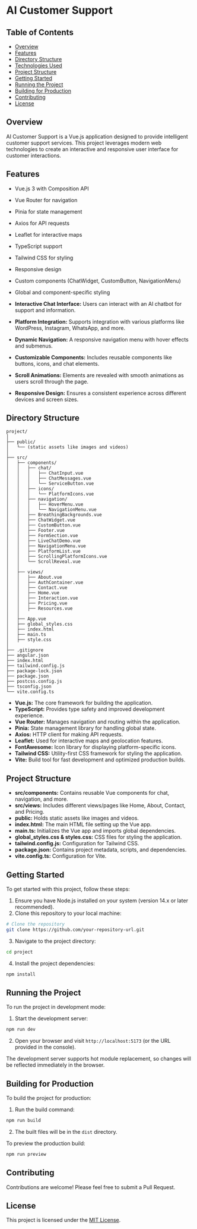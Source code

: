 # AI Customer Support

## Table of Contents
- [Overview](#overview)
- [Features](#features)
- [Directory Structure](#directory-structure)
- [Technologies Used](#technologies-used)
- [Project Structure](#Project-Structure)
- [Getting Started](#getting-started)
- [Running the Project](#running-the-project)
- [Building for Production](#building-for-production)
- [Contributing](#contributing)
- [License](#license)

## Overview
AI Customer Support is a Vue.js application designed to provide intelligent customer support services. This project leverages modern web technologies to create an interactive and responsive user interface for customer interactions.

## Features
- Vue.js 3 with Composition API
- Vue Router for navigation
- Pinia for state management
- Axios for API requests
- Leaflet for interactive maps
- TypeScript support
- Tailwind CSS for styling
- Responsive design
- Custom components (ChatWidget, CustomButton, NavigationMenu)
- Global and component-specific styling

- **Interactive Chat Interface:** Users can interact with an AI chatbot for support and information.
- **Platform Integration:** Supports integration with various platforms like WordPress, Instagram, WhatsApp, and more.
- **Dynamic Navigation:** A responsive navigation menu with hover effects and submenus.
- **Customizable Components:** Includes reusable components like buttons, icons, and chat elements.
- **Scroll Animations:** Elements are revealed with smooth animations as users scroll through the page.
- **Responsive Design:** Ensures a consistent experience across different devices and screen sizes.


## Directory Structure

```
project/
│
├── public/
│   └── (static assets like images and videos)
│
├── src/
│   ├── components/
│   │   ├── chat/
│   │   │   ├── ChatInput.vue
│   │   │   ├── ChatMessages.vue
│   │   │   └── ServiceButton.vue
│   │   ├── icons/
│   │   │   └── PlatformIcons.vue
│   │   ├── navigation/
│   │   │   ├── HoverMenu.vue
│   │   │   └── NavigationMenu.vue
│   │   ├── BreathingBackgrounds.vue
│   │   ├── ChatWidget.vue
│   │   ├── CustomButton.vue
│   │   ├── Footer.vue
│   │   ├── FormSection.vue
│   │   ├── LiveChatDemo.vue
│   │   ├── NavigationMenu.vue
│   │   ├── PlatformList.vue
│   │   ├── ScrollingPlatformIcons.vue
│   │   └── ScrollReveal.vue
│   │
│   ├── views/
│   │   ├── About.vue
│   │   ├── AuthContainer.vue
│   │   ├── Contact.vue
│   │   ├── Home.vue
│   │   ├── Interaction.vue
│   │   ├── Pricing.vue
│   │   ├── Resources.vue
│   │
│   ├── App.vue
│   ├── global_styles.css
│   ├── index.html
│   ├── main.ts
│   ├── style.css
│
├── .gitignore
├── angular.json
├── index.html
├── tailwind.config.js
├── package-lock.json
├── package.json
├── postcss.config.js
├── tsconfig.json
└── vite.config.ts
```

- **Vue.js:** The core framework for building the application.
- **TypeScript:** Provides type safety and improved development experience.
- **Vue Router:** Manages navigation and routing within the application.
- **Pinia:** State management library for handling global state.
- **Axios:** HTTP client for making API requests.
- **Leaflet:** Used for interactive maps and geolocation features.
- **FontAwesome:** Icon library for displaying platform-specific icons.
- **Tailwind CSS:** Utility-first CSS framework for styling the application.
- **Vite:** Build tool for fast development and optimized production builds.


## Project Structure

- **src/components:** Contains reusable Vue components for chat, navigation, and more.
- **src/views:** Includes different views/pages like Home, About, Contact, and Pricing.
- **public:** Holds static assets like images and videos.
- **index.html:** The main HTML file setting up the Vue app.
- **main.ts:** Initializes the Vue app and imports global dependencies.
- **global_styles.css & styles.css:** CSS files for styling the application.
- **tailwind.config.js:** Configuration for Tailwind CSS.
- **package.json:** Contains project metadata, scripts, and dependencies.
- **vite.config.ts:** Configuration for Vite.


## Getting Started
To get started with this project, follow these steps:

1. Ensure you have Node.js installed on your system (version 14.x or later recommended).
2. Clone this repository to your local machine:

```bash
# Clone the repository
git clone https://github.com/your-repository-url.git
```

3. Navigate to the project directory:

```bash
cd project
```

4. Install the project dependencies:

```bash
npm install
```

## Running the Project
To run the project in development mode:

1. Start the development server:

```bash
npm run dev
```

2. Open your browser and visit `http://localhost:5173` (or the URL provided in the console).

The development server supports hot module replacement, so changes will be reflected immediately in the browser.

## Building for Production
To build the project for production:

1. Run the build command:

```bash
npm run build
```

2. The built files will be in the `dist` directory.

To preview the production build:

```bash
npm run preview
```

## Contributing
Contributions are welcome! Please feel free to submit a Pull Request.

## License
This project is licensed under the [MIT License](LICENSE).

